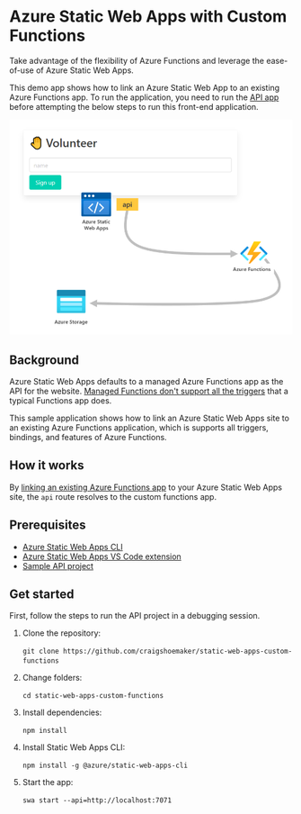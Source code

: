 # Azure Static Web Apps with Custom Functions

Take advantage of the flexibility of Azure Functions and leverage the ease-of-use of Azure Static Web Apps.

This demo app shows how to link an Azure Static Web App to an existing Azure Functions app. To run the application, you need to run the [API app](https://github.com/craigshoemaker/static-web-apps-custom-functions-api) before attempting the below steps to run this front-end application.

![Diagram](diagram.png)

## Background

Azure Static Web Apps defaults to a managed Azure Functions app as the API for the website. [Managed Functions don't support all the triggers](https://docs.microsoft.com/azure/static-web-apps/apis) that a typical Functions app does. 

This sample application shows how to link an Azure Static Web Apps site to an existing Azure Functions application, which is supports all triggers, bindings, and features of Azure Functions.

## How it works

By [linking an existing Azure Functions app](https://docs.microsoft.com/azure/static-web-apps/functions-bring-your-own#link-an-existing-azure-functions-app) to your Azure Static Web Apps site, the `api` route resolves to the custom functions app.

## Prerequisites

- [Azure Static Web Apps CLI](https://github.com/Azure/static-web-apps-cli)
- [Azure Static Web Apps VS Code extension](https://marketplace.visualstudio.com/items?itemName=ms-azuretools.vscode-azurestaticwebapps)
- [Sample API project](https://github.com/craigshoemaker/static-web-apps-custom-functions-api)

## Get started

First, follow the steps to run the API project in a debugging session.

1. Clone the repository:

    `git clone https://github.com/craigshoemaker/static-web-apps-custom-functions`

1. Change folders:

    `cd static-web-apps-custom-functions`

1. Install dependencies:

    `npm install`

1. Install Static Web Apps CLI:

    `npm install -g @azure/static-web-apps-cli`

1. Start the app:

    `swa start --api=http://localhost:7071`